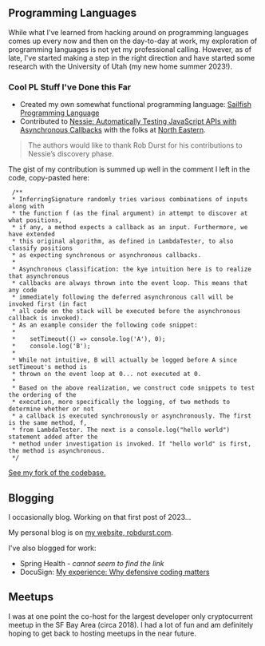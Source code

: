 ## Programming Languages 

While what I've learned from hacking around on programming languages comes up every now and then on the day-to-day at work, my exploration of programming languages is not yet my professional calling. However, as of late, I've started making a step in the right direction and have started some research with the University of Utah (my new home summer 2023!).

### Cool PL Stuff I've Done this Far

* Created my own somewhat functional programming language: [Sailfish Programming Language](https://github.com/sailfish-lang/sailfishc)
* Contributed to [Nessie: Automatically Testing JavaScript APIs with
Asynchronous Callbacks](https://software-lab.org/publications/icse2022_Nessie.pdf) with the folks at [North Eastern](https://prl.khoury.northeastern.edu/).

> The authors would like to thank Rob Durst for his contributions to Nessie’s discovery phase.

The gist of my contribution is summed up well in the comment I left in the code, copy-pasted here:

```
 /**
 * InferringSignature randomly tries various combinations of inputs along with
 * the function f (as the final argument) in attempt to discover at what positions,
 * if any, a method expects a callback as an input. Furthermore, we have extended
 * this original algorithm, as defined in LambdaTester, to also classify positions
 * as expecting synchronous or asynchronous callbacks.
 *
 * Asynchronous classification: the kye intuition here is to realize that asynchronous
 * callbacks are always thrown into the event loop. This means that any code
 * immediately following the deferred asynchronous call will be invoked first (in fact
 * all code on the stack will be executed before the asynchronous callback is invoked).
 * As an example consider the following code snippet:
 *
 *    setTimeout(() => console.log('A'), 0);
 *    console.log('B');
 *
 * While not intuitive, B will actually be logged before A since setTimeout's method is
 * thrown on the event loop at 0... not executed at 0.
 *
 * Based on the above realization, we construct code snippets to test the ordering of the
 * execution, more specifically the logging, of two methods to determine whether or not
 * a callback is executed synchronously or asynchronously. The first is the same method, f,
 * from LambdaTester. The next is a console.log("hello world") statement added after the
 * method under investigation is invoked. If "hello world" is first, the method is asynchronous.
 */
```

[See my fork of the codebase.](https://github.com/robertDurst/AsyncLambdaTester/blob/master/src/asyncDiscoveryPhase/inferringSignature.ts)

## Blogging

I occasionally blog. Working on that first post of 2023...

My personal blog is on [my website, robdurst.com](https://robdurst.com/).

I've also blogged for work:
  * Spring Health - _cannot seem to find the link_
  * DocuSign: [My experience: Why defensive coding matters](https://www.docusign.com/blog/developers/my-experience-why-defensive-coding-matters)
  
## Meetups

I was at one point the co-host for the largest developer only cryptocurrent meetup in the SF Bay Area (circa 2018). I had a lot of fun and am definitely hoping to get back to hosting meetups in the near future.
